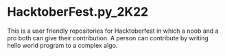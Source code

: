 # HacktoberFest.py_2K22
This is a user friendly repositories for Hacktoberfest in which a noob and a pro both can give their contribution. A person can contribute by writing hello world program to a complex algo.
